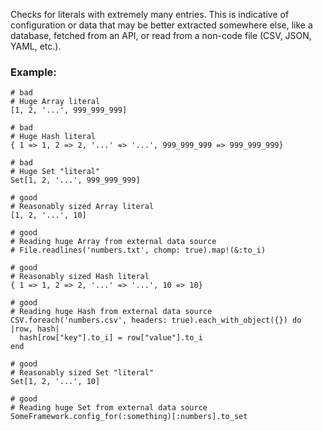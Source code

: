 Checks for literals with extremely many entries. This is indicative of
configuration or data that may be better extracted somewhere else, like
a database, fetched from an API, or read from a non-code file (CSV,
JSON, YAML, etc.).

### Example:
    # bad
    # Huge Array literal
    [1, 2, '...', 999_999_999]

    # bad
    # Huge Hash literal
    { 1 => 1, 2 => 2, '...' => '...', 999_999_999 => 999_999_999}

    # bad
    # Huge Set "literal"
    Set[1, 2, '...', 999_999_999]

    # good
    # Reasonably sized Array literal
    [1, 2, '...', 10]

    # good
    # Reading huge Array from external data source
    # File.readlines('numbers.txt', chomp: true).map!(&:to_i)

    # good
    # Reasonably sized Hash literal
    { 1 => 1, 2 => 2, '...' => '...', 10 => 10}

    # good
    # Reading huge Hash from external data source
    CSV.foreach('numbers.csv', headers: true).each_with_object({}) do |row, hash|
      hash[row["key"].to_i] = row["value"].to_i
    end

    # good
    # Reasonably sized Set "literal"
    Set[1, 2, '...', 10]

    # good
    # Reading huge Set from external data source
    SomeFramework.config_for(:something)[:numbers].to_set
